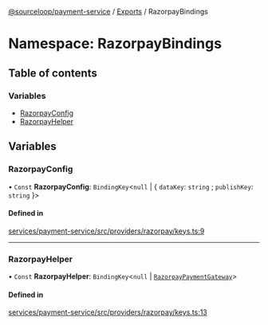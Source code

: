 [@sourceloop/payment-service](../README.md) / [Exports](../modules.md) / RazorpayBindings

# Namespace: RazorpayBindings

## Table of contents

### Variables

- [RazorpayConfig](RazorpayBindings.md#razorpayconfig)
- [RazorpayHelper](RazorpayBindings.md#razorpayhelper)

## Variables

### RazorpayConfig

• `Const` **RazorpayConfig**: `BindingKey`<``null`` \| { `dataKey`: `string` ; `publishKey`: `string`  }\>

#### Defined in

[services/payment-service/src/providers/razorpay/keys.ts:9](https://github.com/sourcefuse/loopback4-microservice-catalog/blob/93a7f917/services/payment-service/src/providers/razorpay/keys.ts#L9)

___

### RazorpayHelper

• `Const` **RazorpayHelper**: `BindingKey`<``null`` \| [`RazorpayPaymentGateway`](../interfaces/RazorpayPaymentGateway.md)\>

#### Defined in

[services/payment-service/src/providers/razorpay/keys.ts:13](https://github.com/sourcefuse/loopback4-microservice-catalog/blob/93a7f917/services/payment-service/src/providers/razorpay/keys.ts#L13)
